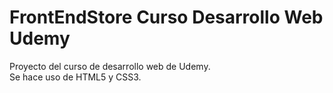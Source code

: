 # FrontEndStore **Curso Desarrollo Web Udemy**

Proyecto del curso de desarrollo web de Udemy.<br>
Se hace uso de HTML5 y CSS3.